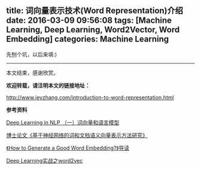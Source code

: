 title: 词向量表示技术(Word Representation)介绍
date: 2016-03-09 09:56:08
tags: [Machine Learning, Deep Learning, Word2Vector, Word Embedding]
categories: Machine Learning
---

先刨个坑，以后来填:)

----------

本文结束，感谢欣赏。

**欢迎转载，请注明本文的链接地址：**

http://www.jeyzhang.com/introduction-to-word-representation.html

**参考资料**

[Deep Learning in NLP （一）词向量和语言模型](http://licstar.net/archives/328)

[博士论文《基于神经网络的词和文档语义向量表示方法研究》](http://licstar.net/archives/687)

[《How to Generate a Good Word Embedding?》导读](http://licstar.net/archives/620)

[Deep Learning实战之word2vec](http://techblog.youdao.com/?p=915)